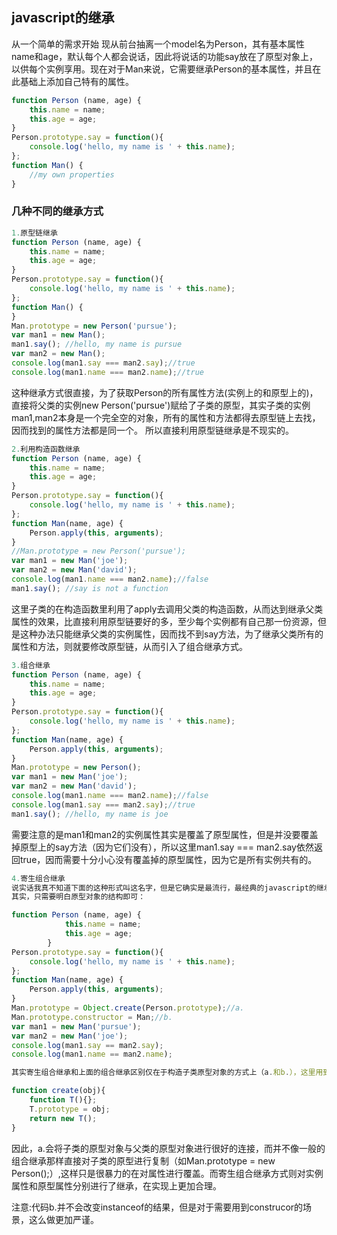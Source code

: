 ## javascript的继承

从一个简单的需求开始
现从前台抽离一个model名为Person，其有基本属性name和age，默认每个人都会说话，因此将说话的功能say放在了原型对象上，以供每个实例享用。现在对于Man来说，它需要继承Person的基本属性，并且在此基础上添加自己特有的属性。

```javascript
function Person (name, age) {
    this.name = name;
    this.age = age;
}
Person.prototype.say = function(){
    console.log('hello, my name is ' + this.name);
};
function Man() {
    //my own properties
}
```

### 几种不同的继承方式

```javascript
1.原型链继承
function Person (name, age) {
    this.name = name;
    this.age = age;
}
Person.prototype.say = function(){
    console.log('hello, my name is ' + this.name);
};
function Man() {
}
Man.prototype = new Person('pursue');
var man1 = new Man();
man1.say(); //hello, my name is pursue
var man2 = new Man();
console.log(man1.say === man2.say);//true
console.log(man1.name === man2.name);//true
```

这种继承方式很直接，为了获取Person的所有属性方法(实例上的和原型上的)，直接将父类的实例new Person('pursue')赋给了子类的原型，其实子类的实例man1,man2本身是一个完全空的对象，所有的属性和方法都得去原型链上去找，因而找到的属性方法都是同一个。
所以直接利用原型链继承是不现实的。

```javascript
2.利用构造函数继承
function Person (name, age) {
    this.name = name;
    this.age = age;
}
Person.prototype.say = function(){
    console.log('hello, my name is ' + this.name);
};
function Man(name, age) {
    Person.apply(this, arguments);
}
//Man.prototype = new Person('pursue');
var man1 = new Man('joe');
var man2 = new Man('david');
console.log(man1.name === man2.name);//false
man1.say(); //say is not a function
```

这里子类的在构造函数里利用了apply去调用父类的构造函数，从而达到继承父类属性的效果，比直接利用原型链要好的多，至少每个实例都有自己那一份资源，但是这种办法只能继承父类的实例属性，因而找不到say方法，为了继承父类所有的属性和方法，则就要修改原型链，从而引入了组合继承方式。

```javascript
3.组合继承
function Person (name, age) {
    this.name = name;
    this.age = age;
}
Person.prototype.say = function(){
    console.log('hello, my name is ' + this.name);
};
function Man(name, age) {
    Person.apply(this, arguments);
}
Man.prototype = new Person();
var man1 = new Man('joe');
var man2 = new Man('david');
console.log(man1.name === man2.name);//false
console.log(man1.say === man2.say);//true
man1.say(); //hello, my name is joe
```

需要注意的是man1和man2的实例属性其实是覆盖了原型属性，但是并没要覆盖掉原型上的say方法（因为它们没有），所以这里man1.say === man2.say依然返回true，因而需要十分小心没有覆盖掉的原型属性，因为它是所有实例共有的。

```javascript
4.寄生组合继承
说实话我真不知道下面的这种形式叫这名字，但是它确实是最流行，最经典的javascript的继承方式。
其实，只需要明白原型对象的结构即可：

function Person (name, age) {
            this.name = name;
            this.age = age;
        }
Person.prototype.say = function(){
    console.log('hello, my name is ' + this.name);
};
function Man(name, age) {
    Person.apply(this, arguments);
}
Man.prototype = Object.create(Person.prototype);//a.
Man.prototype.constructor = Man;//b.
var man1 = new Man('pursue');
var man2 = new Man('joe');
console.log(man1.say == man2.say);
console.log(man1.name == man2.name);

其实寄生组合继承和上面的组合继承区别仅在于构造子类原型对象的方式上（a.和b.），这里用到了Object.creat(obj)方法，该方法会对传入的obj对象进行浅拷贝，类似于：

function create(obj){
    function T(){};
    T.prototype = obj;
    return new T();
}
```

因此，a.会将子类的原型对象与父类的原型对象进行很好的连接，而并不像一般的组合继承那样直接对子类的原型进行复制（如Man.prototype = new Person();）,这样只是很暴力的在对属性进行覆盖。而寄生组合继承方式则对实例属性和原型属性分别进行了继承，在实现上更加合理。

注意:代码b.并不会改变instanceof的结果，但是对于需要用到construcor的场景，这么做更加严谨。

